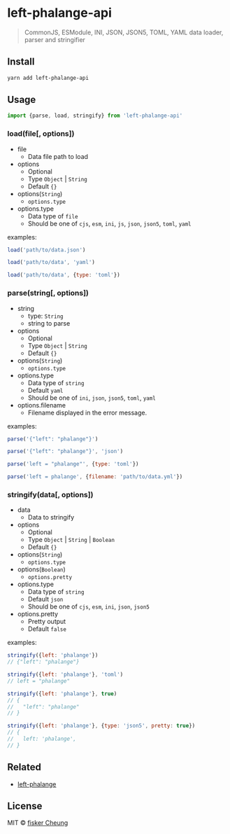 # left-phalange-api

> CommonJS, ESModule, INI, JSON, JSON5, TOML, YAML data loader, parser and stringifier

## Install

```sh
yarn add left-phalange-api
```

## Usage

```js
import {parse, load, stringify} from 'left-phalange-api'
```

### load(file[, options])

- file
  - Data file path to load
- options
  - Optional
  - Type `Object` | `String`
  - Default `{}`
- options(`String`)
  - `options.type`
- options.type
  - Data type of `file`
  - Should be one of `cjs`, `esm`, `ini`, `js`, `json`, `json5`, `toml`, `yaml`

examples:

```js
load('path/to/data.json')

load('path/to/data', 'yaml')

load('path/to/data', {type: 'toml'})
```

### parse(string[, options])

- string
  - type: `String`
  - string to parse
- options
  - Optional
  - Type `Object` | `String`
  - Default `{}`
- options(`String`)
  - `options.type`
- options.type
  - Data type of `string`
  - Default `yaml`
  - Should be one of `ini`, `json`, `json5`, `toml`, `yaml`
- options.filename
  - Filename displayed in the error message.

examples:

```js
parse('{"left": "phalange"}')

parse('{"left": "phalange"}', 'json')

parse('left = "phalange"', {type: 'toml'})

parse('left = phalange', {filename: 'path/to/data.yml'})
```

### stringify(data[, options])

- data
  - Data to stringify
- options
  - Optional
  - Type `Object` | `String` | `Boolean`
  - Default `{}`
- options(`String`)
  - `options.type`
- options(`Boolean`)
  - `options.pretty`
- options.type
  - Data type of `string`
  - Default `json`
  - Should be one of `cjs`, `esm`, `ini`, `json`, `json5`
- options.pretty
  - Pretty output
  - Default `false`

examples:

```js
stringify({left: 'phalange'})
// {"left": "phalange"}

stringify({left: 'phalange'}, 'toml')
// left = "phalange"

stringify({left: 'phalange'}, true)
// {
//   "left": "phalange"
// }

stringify({left: 'phalange'}, {type: 'json5', pretty: true})
// {
//   left: 'phalange',
// }
```

## Related

- [left-phalange](https://github.com/fisker/left-phalange)

## License

MIT © [fisker Cheung](https://github.com/fisker)
